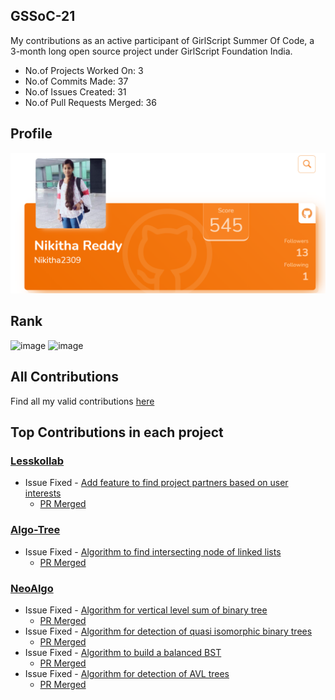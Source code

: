 ## GSSoC-21
My contributions as an active participant of GirlScript Summer Of Code, a 3-month long open source project under GirlScript Foundation India.
- No.of Projects Worked On: 3
- No.of Commits Made: 37
- No.of Issues Created: 31
- No.of Pull Requests Merged: 36

## Profile
![Profile](https://github.com/Nikitha2309/GSSoC-21/blob/main/assets/Profile_ss.png)

## Rank
![image](https://user-images.githubusercontent.com/66035321/129389805-c5834b11-93a6-4505-a0cf-619d8094575f.png)
![image](https://user-images.githubusercontent.com/66035321/129389862-fdc6bae4-fa6d-47f3-9421-4b298fd2bcec.png)

## All Contributions
 Find all my valid contributions [here](https://github.com/Nikitha2309/GSSoC-21/blob/main/assets/Profile%20_%20GirlScript%20Foundation%20India.pdf)


## Top Contributions in each project
### [Lesskollab](https://github.com/Spectrum-CETB/LesKollab)
- Issue Fixed - [Add feature to find project partners based on user interests](https://github.com/Spectrum-CETB/LesKollab/issues/3)
    - [PR Merged](https://github.com/Spectrum-CETB/LesKollab/pull/41)

### [Algo-Tree](https://github.com/Algo-Phantoms/Algo-Tree)
- Issue Fixed - [Algorithm to find intersecting node of linked lists](https://github.com/Algo-Phantoms/Algo-Tree/issues/1247) 
    - [PR Merged](https://github.com/Algo-Phantoms/Algo-Tree/pull/1573)

### [NeoAlgo](https://github.com/TesseractCoding/NeoAlgo)
- Issue Fixed - [Algorithm for vertical level sum of binary tree](https://github.com/TesseractCoding/NeoAlgo/issues/4374) 
    - [PR Merged](https://github.com/TesseractCoding/NeoAlgo/pull/4375)
- Issue Fixed - [Algorithm for detection of quasi isomorphic binary trees](https://github.com/TesseractCoding/NeoAlgo/issues/4638) 
    - [PR Merged](https://github.com/TesseractCoding/NeoAlgo/pull/4639)
- Issue Fixed - [Algorithm to build a balanced BST](https://github.com/TesseractCoding/NeoAlgo/issues/4673)
    - [PR Merged](https://github.com/TesseractCoding/NeoAlgo/pull/4674)
- Issue Fixed - [Algorithm for detection of AVL trees](https://github.com/TesseractCoding/NeoAlgo/issues/4704)
    - [PR Merged](https://github.com/TesseractCoding/NeoAlgo/pull/4705)




